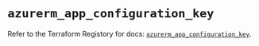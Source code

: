 # `azurerm_app_configuration_key`

Refer to the Terraform Registory for docs: [`azurerm_app_configuration_key`](https://www.terraform.io/docs/providers/azurerm/r/app_configuration_key).
